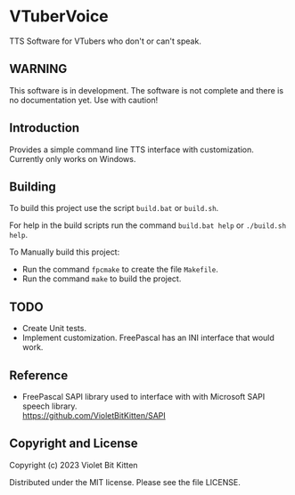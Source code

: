 # VTuberVoice

TTS Software for VTubers who don't or can't speak.

## WARNING

This software is in development. The software is not complete and there is no documentation yet. Use with caution!

## Introduction

Provides a simple command line TTS interface with customization. Currently only works on Windows.

## Building

To build this project use the script `build.bat` or `build.sh`.

For help in the build scripts run the command `build.bat help` or `./build.sh help`.

To Manually build this project:

* Run the command `fpcmake` to create the file `Makefile`.
* Run the command `make` to build the project.

## TODO

* Create Unit tests.
* Implement customization. FreePascal has an INI interface that would work.

## Reference

* FreePascal SAPI library used to interface with with Microsoft SAPI speech library.\
  <https://github.com/VioletBitKitten/SAPI>

## Copyright and License

Copyright (c) 2023 Violet Bit Kitten

Distributed under the MIT license. Please see the file LICENSE.
